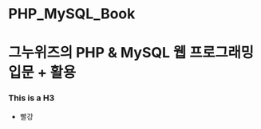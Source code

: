 PHP_MySQL_Book
=============
그누위즈의 PHP &amp; MySQL 웹 프로그래밍 입문 + 활용
=============
### This is a H3
* 빨강
